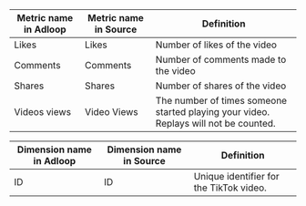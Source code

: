 

|  **Metric name in Adloop**  |  **Metric name in Source**  |  **Definition**  | 
|  --- |  --- |  --- | 
|   Likes | Likes | Number of likes of the video | 
|   Comments | Comments | Number of comments made to the video | 
|   Shares | Shares | Number of shares of the video | 
|   Videos views | Video Views | The number of times someone started playing your video. Replays will not be counted. | 



|  **Dimension name in Adloop**  |  **Dimension name in Source**  |  **Definition**  | 
|  --- |  --- |  --- | 
|  ID | ID | Unique identifier for the TikTok video. | 



